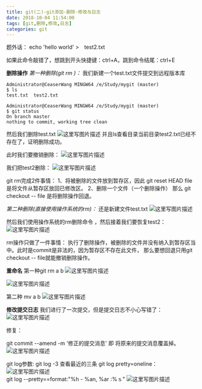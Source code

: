 ```yaml
---
title: git(二)-git添加-删除-修改与日志
date: 2018-10-04 11:54:00
tags: [git,删除,修改,日志]
categories: git
---
```


题外话：
echo 'hello world' >　test2.txt
<!-- more -->
如果此命令敲错了，想跳到开头快捷键：ctrl+A，跳到命令结尾：ctrl+E

**删除操作**
*第一种删除(git rm )：*
我们新建一个test.txt文件提交到远程版本库

```
Administrator@CeaserWang MINGW64 /e/Study/mygit (master)
$ ls
test.txt  test2.txt

Administrator@CeaserWang MINGW64 /e/Study/mygit (master)
$ git status
On branch master
nothing to commit, working tree clean
```
然后我们删除test.txt
![这里写图片描述](2018/10/04/git-二-git添加-删除-修改与日志/20170628211149639.png)
并且ls查看目录当前目录test2.txt已经不存在了，证明删除成功。

 此时我们要撤销删除：
 ![这里写图片描述](2018/10/04/git-二-git添加-删除-修改与日志/20170628212228337.png)

我们把test2删除：
![这里写图片描述](2018/10/04/git-二-git添加-删除-修改与日志/20170628212759004.png)

git rm完成2件事情：
1、将被删除的文件放到暂存区，因此 git  reset  HEAD   file 是将文件从暂存区放回已修改区。
2、删除一个文件（一个删除操作） 那么 git checkout -- file 是将删除操作回退。

*第二种删除(直接使用操作系统的rm)：*
还是新建文件test.txt
![这里写图片描述](2018/10/04/git-二-git添加-删除-修改与日志/20170628213030357.png)  

然后我们使用操作系统的rm删除命令 ，然后接着我们要恢复test2：
![这里写图片描述](2018/10/04/git-二-git添加-删除-修改与日志/20170628214736956.png)  

rm操作只做了一件事情：
执行了删除操作，被删除的文件并没有纳入到暂存区当中。此时是commit是非法的，因为暂存区不存在此文件，
那么要想回退只用git checkout -- file就能撤销删除操作。

**重命名**
第一种git rm a b
![这里写图片描述](2018/10/04/git-二-git添加-删除-修改与日志/20170628223000054.png)

![这里写图片描述](2018/10/04/git-二-git添加-删除-修改与日志/20170628223537610.png)  

第二种 mv a b
![这里写图片描述](2018/10/04/git-二-git添加-删除-修改与日志/20170628224553518.png)

**修改提交日志**
我们进行了一次提交，但是提交日志不小心写错了：
![这里写图片描述](2018/10/04/git-二-git添加-删除-修改与日志/20170628225329525.png)

修复：

git commit --amend -m '修正的提交消息'  即 将原来的提交消息覆盖掉。
![这里写图片描述](2018/10/04/git-二-git添加-删除-修改与日志/20170628225522634.png)

git log参数:
git log -3 查看最近的三条
git log pretty=oneline：
![这里写图片描述](2018/10/04/git-二-git添加-删除-修改与日志/20170628230022202.png)  
git log --pretty==format:"%h - %an, %ar :%ｓ"
![这里写图片描述](2018/10/04/git-二-git添加-删除-修改与日志/20170628230312893.png)
